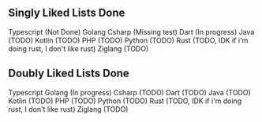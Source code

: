 ## Singly Liked Lists Done

Typescript (Not Done)
Golang
Csharp (Missing test)
Dart (In progress)
Java (TODO)
Kotlin (TODO)
PHP (TODO)
Python (TODO)
Rust (TODO, IDK if i'm doing rust, I don't like rust)
Ziglang (TODO)


## Doubly Liked Lists Done

Typescript 
Golang (In progress)
Csharp (TODO)
Dart (TODO)
Java (TODO)
Kotlin (TODO)
PHP (TODO)
Python (TODO)
Rust (TODO, IDK if i'm doing rust, I don't like rust)
Ziglang (TODO)
